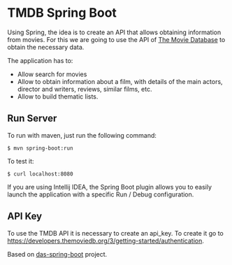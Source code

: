 # TMDB Spring Boot

Using Spring, the idea is to create an API that allows obtaining information from movies. 
For this we are going to use the API of [The Movie Database](https://developers.themoviedb.org/3/getting-started/introduction) to obtain the necessary data. 

The application has to:

* Allow search for movies
* Allow to obtain information about a film, with details of the main actors, director and writers, reviews, similar films, etc.
* Allow to build thematic lists.

## Run Server
To run with maven, just run the following command:

`$ mvn spring-boot:run`

To test it:

`$ curl localhost:8080`

If you are using Intellij IDEA, the Spring Boot plugin allows you to easily launch the application with a specific Run / Debug configuration.

## API Key
To use the TMDB API it is necessary to create an api_key. To create it go to https://developers.themoviedb.org/3/getting-started/authentication.

Based on [das-spring-boot](https://github.com/gamestoy/das-spring-boot) project.
